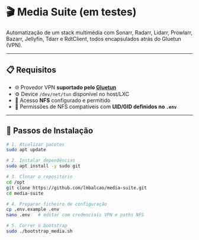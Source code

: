 # 🎬 Media Suite (em testes)

Automatização de um stack multimédia com Sonarr, Radarr, Lidarr, Prowlarr, Bazarr, Jellyfin, Tdarr e RdtClient, todos encapsulados atrás do Gluetun (VPN).

---

## 📋 Requisitos

- 🌐 Provedor VPN **suportado pelo [Gluetun](https://github.com/qdm12/gluetun)**
- ⚙️ Device `/dev/net/tun` disponível no host/LXC
- 📂 Acesso **NFS** configurado e permitido
- 👤 Permissões de NFS compatíveis com **UID/GID definidos no `.env`**

---

## 🚀 Passos de Instalação

```bash
# 1. Atualizar pacotes
sudo apt update

# 2. Instalar dependências
sudo apt install -y sudo git

# 3. Clonar o repositório
cd /opt
git clone https://github.com/lmbalcao/media-suite.git
cd media-suite

# 4. Preparar ficheiro de configuração
cp .env.example .env
nano .env   # editar com credenciais VPN e paths NFS

# 5. Correr o bootstrap
sudo ./bootstrap_media.sh
